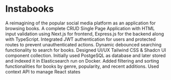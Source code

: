# Instabooks
A reimagining of the popular social media platform as an application for browsing books.
A complete CRUD Single Page Application with HTML input validation using Next.js for frontend, Express.js for the backend along with TypeScript.
Integrated JWT authentication for users and protected routes to prevent unauthenticated actions.
Dynamic debounced searching functionality to search for books.
Designed UI/UX Tailwind CSS & Shadcn UI component collection.
Initially used PostgeSQL as database and later stored and indexed it in Elasticsearch run on Docker.
Added filtering and sorting functionalities for books by genre, popularity, and recent additions.
Used context API to manage React states
